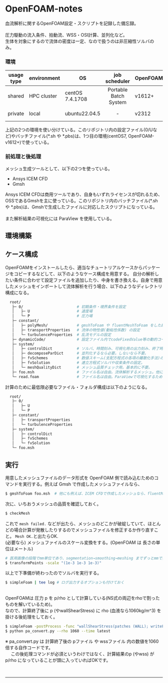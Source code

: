 # OpenFOAM-notes

血流解析に関するOpenFOAM設定・スクリプトを記録した備忘録。<br>
<br>
圧力駆動の流入条件、拍動流、WSS・OSI計算、並列化など。 <br>
生体を対象にするので流体の密度は一定、なので扱うのは非圧縮性ソルバのみ。

### 環境

|usage type | environment | OS                |  job scheduler         | OpenFOAM |   Python      |
|-----------|-------------|-------------------|:----------------------:|----------|---------------|    
| shared    | HPC cluster | centOS 7.4.1708   |  Portable Batch System | v1612+   | Python 3.11.0 |
| private   | local       | ubuntu22.04.5     |             -          | v2312    | Python 3.13.0 | 

上記の2つの環境を使い分けている。このリポジトリ内の設定ファイル(0/Uなど)やバッチファイル(*.sh や *.pbs)は、1つ目の環境(centOS7, OpenFOAM-v1612+)で使っている。

### 前処理と後処理
メッシュ生成ツールとして、以下の2つを使っている。
+ Ansys ICEM CFD
+ Gmsh

Ansys ICEM CFDは商用ツールであり、自身もいずれライセンスが切れるため、OSSであるGmshを主に使っている。このリポジトリ内のバッチファイル(*.sh や *.pbs)は、Gmshで生成したファイルに対応したスクリプトになっている。<br>
<br>
また解析結果の可視化には ParaView を使用している。


## 環境構築

## ケース構成
OpenFOAMをインストールしたら、適当なチュートリアルケースからパッケージをコピーするなどして、以下のようなケース構成を用意する。
自分の解析したい条件に合わせて設定ファイルを追加したり、中身を書き換える。自身で用意したメッシュをインポートして流体解析を行う場合、以下のようなディレクトリ構成になる。

``` bash
  root/
   ├─ 0/                        # 初期条件・境界条件を設定
   │   ├─ U                     # 速度場
   │   └─ P                     # 圧力場
   ├─ constant/
   │   ├─ polyMesh/             # gmshToFoam や fluentMeshToFoam をした段階で生成される。はじめは不要。
   │   ├─ transportProperties   # 流体の物性値(動粘性係数) の設定
   │   └─ turbulenceProperties  # 乱流モデルの設定
   ├─ dynamicCode/              # 設定ファイル内でcodeFixedValue等の動的コードを使っていると、計算開始時に生成。はじめは不要。
   ├─ system/
   │   ├─ controlDict           # ソルバ、時間刻み、可視化用の出力刻み、終了時刻、functionObject(WSSの計算とか)の設定
   │   ├─ decomposeParDict      # 並列化するなら必要。しないなら不要。
   │   ├─ fvSchemes             # 数値スキーム(支配方程式の各項の離散化手法)の設定。
   │   ├─ fvSolution            # 連立方程式ソルバや収束条件の設定。
   │   └─ meshQualityDict       # メッシュ品質チェック用。基本的に不要。
   ├─ foo.msh                   # ファイル名は自由。流体解析するメッシュ。他にも(*.cas)とか。
   └─ read.foam                 # ファイル名は自由。ParaViewで可視化するための空フォルダ。計算には不要。
```

計算のために最低限必要なファイル・フォルダ構成は以下のようになる。
``` bash
  root/
   ├─ 0/                        
   │   ├─ U                     
   │   └─ P                     
   ├─ constant/
   │   ├─ transportProperties   
   │   └─ turbulenceProperties  
   ├─ system/
   │   ├─ controlDict           
   │   ├─ fvSchemes            
   │   └─ fvSolution  
   └─ foo.msh     
```

## 実行
用意したメッシュファイルのデータ形式を OpenFOAM 側で読み込むためのコマンドを実行する。例えば Gmsh で作成したメッシュファイルなら、
``` bash
$ gmshToFoam foo.msh  # 他にも例えば、ICEM CFDで作成したメッシュなら、fluentMeshToFoam foo.msh 
```
次に、いちおうメッシュの品質を確認しておく。
``` bash
$ checkMesh
```
これで `mesh failed.` などが出たら、メッシュのどこかが破綻していて、ほとんどの場合計算が発散したりするのでメッシュファイルを修正するか作り直すこと。
`Mesh OK.`と出たらOK. <br>
(必要なら) メッシュファイルのスケール変換をする。(OpenFOAM は 長さの単位はメートル)
``` bash
# 医用画像の段階でmm単位であり、segmentation→smoothing→meshing までずっとmmで扱ってきたが、OpneFOAMはmで計算するため。
$ transformPoints -scale "(1e-3 1e-3 1e-3)" 
```
以上で下準備が終わったのでソルバを実行する。
``` bash
$ simpleFoam | tee log # ログ出力するオプションも付けておく
```
<br>
OpenFOAMは 圧力 p を p/rho として計算している(NS式の両辺をrhoで割ったものを解いているため)。<br>
なので、計算終了後に p (やwallShearStress) に rho (血液なら1060kg/m^3) を掛ける後処理をしておく。

``` bash
$ simpleFoam -postProcess -func "wallShearStress(patches (WALL); writeFields yes;)" -latestTime
$ python pa_convert.py --rho 1060 --time latest
```

※ pa_convert.py は 計算終了後の pファイル や wssファイル 内の数値を1060倍する自作コードです。<br>
　 この後処理コマンドが必須というわけではなく、計算結果のp (やwss) が p/rho になっていることが頭に入っていればOKです。

  
<br>

---
